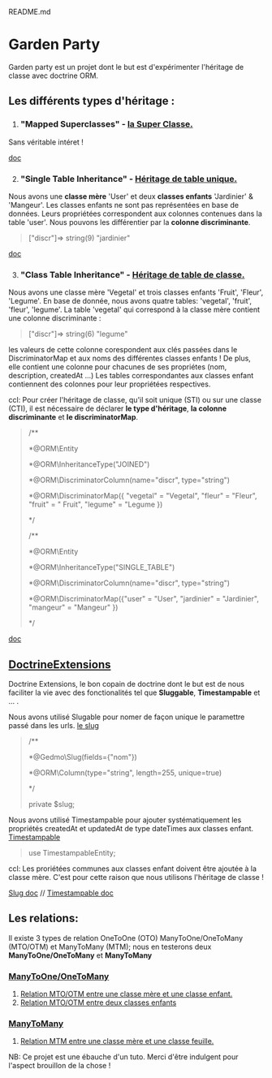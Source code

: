 README.md

# Garden Party
Garden party est un projet dont le but est d'expérimenter l'héritage de classe avec doctrine ORM.

## Les différents types d'héritage :
1. ### "Mapped Superclasses" - [la Super Classe.](https://github.com/VirginieGodfrin/Garden-party/blob/master/src/Model/MappedSuperclassBase.php)

Sans véritable intéret !

[doc](https://www.doctrine-project.org/projects/doctrine-orm/en/2.6/reference/inheritance-mapping.html#mapped-superclasses)

2. ### "Single Table Inheritance" - [Héritage de table unique.](https://github.com/VirginieGodfrin/Garden-party/commit/96be21f8cec3c699b1a4715aa4df39494565e533)

Nous avons une **classe mère** 'User' et deux **classes enfants** 'Jardinier' & 'Mangeur'. Les classes enfants ne sont pas représentées en base de données. Leurs propriétées correspondent aux colonnes contenues dans la table 'user'. Nous pouvons les différentier par la **colonne discriminante**.
>["discr"]=>
    string(9) "jardinier"

[doc](https://www.doctrine-project.org/projects/doctrine-orm/en/2.6/reference/inheritance-mapping.html#single-table-inheritance)

3. ### "Class Table Inheritance" - [Héritage de table de classe.](https://github.com/VirginieGodfrin/Garden-party/commit/c0e2faec9a6f5bec0483ddcc15351b3254ee03c7)

Nous avons une classe mère 'Vegetal' et trois classes enfants 'Fruit', 'Fleur', 'Legume'.
En base de donnée, nous avons quatre tables: 'vegetal', 'fruit', 'fleur', 'legume'.
La table 'vegetal' qui correspond à la classe mère contient une colonne discriminante :
>["discr"]=>
       string(6) "legume"

les valeurs de cette colonne corespondent aux clés passées dans le DiscriminatorMap et aux noms des différentes classes enfants ! De plus, elle contient une colonne pour chacunes de ses propriétes (nom, description, createdAt ...)
Les tables correspondantes aux classes enfant contiennent des colonnes pour leur propriétées respectives.

ccl: Pour créer l'héritage de classe, qu'il soit unique (STI) ou sur une classe (CTI), il est nécessaire de déclarer **le type d'héritage**, **la colonne discriminante** et **le discriminatorMap**.
>   /**
>   
>    *@ORM\Entity
>    
>    *@ORM\InheritanceType("JOINED")
>    
>    *@ORM\DiscriminatorColumn(name="discr", type="string")
>    
>    *@ORM\DiscriminatorMap({ "vegetal" = "Vegetal", "fleur" = "Fleur", "fruit" = "    Fruit", "legume" = "Legume })
>    
>    */
> 
>    /**
>    
>    *@ORM\Entity
>    
>    *@ORM\InheritanceType("SINGLE_TABLE")
>    
>    *@ORM\DiscriminatorColumn(name="discr", type="string")
>    
>    *@ORM\DiscriminatorMap({"user" = "User", "jardinier" = "Jardinier", "mangeur" = "Mangeur" })
>    
>    */

[doc](https://www.doctrine-project.org/projects/doctrine-orm/en/2.6/reference/inheritance-mapping.html#class-table-inheritance)

## [DoctrineExtensions](https://symfony.com/doc/current/doctrine/common_extensions.html)
Doctrine Extensions, le bon copain de doctrine dont le but est de nous faciliter la vie avec des fonctionalités tel que **Sluggable**, **Timestampable** et ... .

Nous avons utilisé Slugable pour nomer de façon unique le paramettre passé dans les urls. [le slug](https://github.com/VirginieGodfrin/Garden-party/commit/211b17a80861f6d9709f1c61c4fbeb4756cdf87a)
>/**
>
> *@Gedmo\Slug(fields={"nom"})
> 
> *@ORM\Column(type="string", length=255, unique=true)
> 
> */
> 
> private $slug;

Nous avons utilisé Timestampable pour ajouter systématiquement les propriétés createdAt et updatedAt de type dateTimes aux classes enfant. [Timestampable](https://github.com/VirginieGodfrin/Garden-party/commit/e75afe45586b937a1377a6934c207c7bd34b97d7)
>use TimestampableEntity;

ccl: Les proriétées communes aux classes enfant doivent être ajoutée à la classe mère. C'est pour cette raison que nous utilisons l'héritage de classe !

[Slug doc](https://github.com/Atlantic18/DoctrineExtensions/blob/v2.4.x/doc/sluggable.md) // [Timestampable doc](https://github.com/Atlantic18/DoctrineExtensions/blob/v2.4.x/doc/timestampable.md)

##  Les relations:
Il existe 3 types de relation OneToOne (OTO) ManyToOne/OneToMany (MTO/OTM) et ManyToMany (MTM); nous en testerons deux **ManyToOne/OneToMany** et **ManyToMany**

### [ManyToOne/OneToMany](https://www.doctrine-project.org/projects/doctrine-orm/en/2.6/reference/association-mapping.html#one-to-many-bidirectional)
1. [Relation MTO/OTM entre une classe mère et une classe enfant.](https://github.com/VirginieGodfrin/Garden-party/blob/master/readMe/O1.mto_readme.md)
2. [Relation MTO/OTM entre deux classes enfants](https://github.com/VirginieGodfrin/Garden-party/blob/master/readMe/03.mto_enfants_readme.md)

### [ManyToMany](https://www.doctrine-project.org/projects/doctrine-orm/en/2.6/reference/association-mapping.html#one-to-many-bidirectional)
1. [Relation MTM entre une classe mère et une classe feuille.](https://github.com/VirginieGodfrin/Garden-party/blob/master/readMe/02.mtm_readme.md)



NB: Ce projet est une ébauche d'un tuto. Merci d'être indulgent pour l'aspect brouillon de la chose ! 


